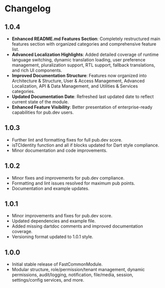 # Changelog

## 1.0.4
- **Enhanced README.md Features Section**: Completely restructured main features section with organized categories and comprehensive feature list.
- **Advanced Localization Highlights**: Added detailed coverage of runtime language switching, dynamic translation loading, user preference management, pluralization support, RTL support, fallback translations, and rich UI components.
- **Improved Documentation Structure**: Features now organized into Architecture & Structure, User & Access Management, Advanced Localization, API & Data Management, and Utilities & Services categories.
- **Updated Documentation Date**: Refreshed last updated date to reflect current state of the module.
- **Enhanced Feature Visibility**: Better presentation of enterprise-ready capabilities for pub.dev users.

## 1.0.3
- Further lint and formatting fixes for full pub.dev score.
- isTCIdentity function and all if blocks updated for Dart style compliance.
- Minor documentation and code improvements.

## 1.0.2
- Minor fixes and improvements for pub.dev compliance.
- Formatting and lint issues resolved for maximum pub points.
- Documentation and example updates.

## 1.0.1
- Minor improvements and fixes for pub.dev score.
- Updated dependencies and example file.
- Added missing dartdoc comments and improved documentation coverage.
- Versioning format updated to 1.0.1 style.

## 1.0.0
- Initial stable release of FastCommonModule.
- Modular structure, role/permission/tenant management, dynamic permissions, audit/logging, notification, file/media, session, settings/config services, and more.
